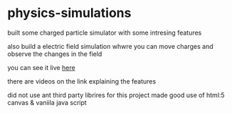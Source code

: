 # physics-simulations

built some charged particle simulator with some intresing features

also build a electric field simulation whwre you can move charges and observe the changes in the field

you can see it live [here](https://abdulkalam556.github.io/physics-simulations/)

there are videos on the link explaining the features

did not use ant third party librires for this project made good use of html:5 canvas & vaniila java script
